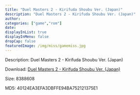 ```yaml
---
title: "Duel Masters 2 - Kirifuda Shoubu Ver. (Japan)"
description: "Duel Masters 2 - Kirifuda Shoubu Ver. (Japan)"
author: 
categories: ["game","rom"]
date: 
displayInList: true
displayInMenu: false
dropCap: false
featuredImage: /img/miss/gamemiss.jpg
---
```


Description: Duel Masters 2 - Kirifuda Shoubu Ver. (Japan)

Download: <a style="text-decoration:underline;" href="https://mega.nz/#!ebZQRASA!Kzv8V8V0uRzeF_zfI3WGWL4UgOpB4tblXHZf7iUd_QA" target = "_blank" rel = "nofollow" > Duel Masters 2 - Kirifuda Shoubu Ver. (Japan)</a>

Size: 8388608

MD5: 40124EA3EFA3DBFFE94BA752121375E1

